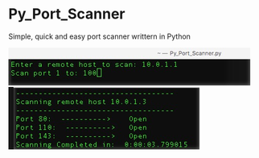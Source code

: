 # Py_Port_Scanner
Simple, quick and easy port scanner writtern in Python

![alt text](https://github.com/cyberstack/Py_Port_Scanner/blob/master/Py_Port_Scanner.jpg)
![alt text](https://github.com/cyberstack/Py_Port_Scanner/blob/master/Py_Port_Scanner_List.jpg)

